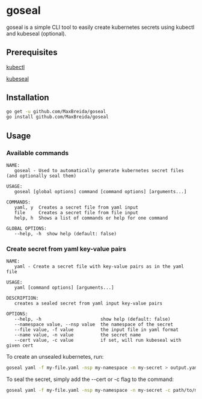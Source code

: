 # goseal

goseal is a simple CLI tool to easily create kubernetes secrets using kubectl and kubeseal (optional).

## Prerequisites

[kubectl](https://kubernetes.io/docs/reference/kubectl/kubectl/)

[kubeseal](https://fluxcd.io/docs/guides/sealed-secrets/)

## Installation

```sh
go get -u github.com/MaxBreida/goseal
go install github.com/MaxBreida/goseal
```

## Usage

### Available commands

```text
NAME:
   goseal - Used to automatically generate kubernetes secret files (and optionally seal them)

USAGE:
   goseal [global options] command [command options] [arguments...]

COMMANDS:
   yaml, y  Creates a secret file from yaml input
   file     Creates a secret file from file input
   help, h  Shows a list of commands or help for one command

GLOBAL OPTIONS:
   --help, -h  show help (default: false)
```

### Create secret from yaml key-value pairs

```text
NAME:
   yaml - Create a secret file with key-value pairs as in the yaml file

USAGE:
   yaml [command options] [arguments...]

DESCRIPTION:
   creates a sealed secret from yaml input key-value pairs

OPTIONS:
   --help, -h                      show help (default: false)
   --namespace value, --nsp value  the namespace of the secret
   --file value, -f value          the input file in yaml format
   --name value, -n value          the secret name
   --cert value, -c value          if set, will run kubeseal with given cert
```

To create an unsealed kubernetes, run:

```sh
goseal yaml -f my-file.yaml -nsp my-namespace -n my-secret > output.yaml
```

To seal the secret, simply add the --cert or -c flag to the command:

```sh
goseal yaml -f my-file.yaml -nsp my-namespace -n my-secret -c path/to/my/cert.pem > output.yaml
```
